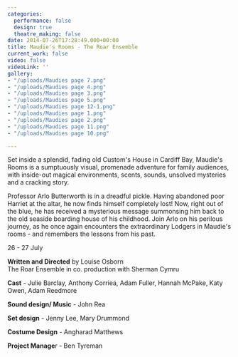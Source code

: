 ```yaml
---
categories:
  performance: false
  design: true
  theatre_making: false
date: 2014-07-26T17:28:49.000+00:00
title: Maudie's Rooms - The Roar Ensemble
current_work: false
video: false
videoLink: ''
gallery:
- "/uploads/Maudies page 7.png"
- "/uploads/Maudies page 4.png"
- "/uploads/Maudies page 3.png"
- "/uploads/Maudies page 5.png"
- "/uploads/Maudies page 12-1.png"
- "/uploads/Maudies page 1.png"
- "/uploads/Maudies page 2.png"
- "/uploads/Maudies page 11.png"
- "/uploads/Maudies page 10.png"

---
```

Set inside a splendid, fading old Custom's House in Cardiff Bay, Maudie's Rooms is a sumptuously visual, promenade adventure for family audiences, with inside-out magical environments, scents, sounds, unsolved mysteries and a cracking story.

Professor Arlo Butterworth is in a dreadful pickle. Having abandoned poor Harriet at the altar, he now finds himself completely lost! Now, right out of the blue, he has received a mysterious message summonsing him back to the old seaside boarding house of his childhood. Join Arlo on his perilous journey, as he once again encounters the extraordinary Lodgers in Maudie's rooms - and remembers the lessons from his past.

26 - 27 July 

**Written and Directed** by Louise Osborn  
The Roar Ensemble in co. production with Sherman Cymru

**Cast** - Julie Barclay, Anthony Corriea, Adam Fuller, Hannah McPake, Katy Owen, Adam Reedmore

**Sound design/ Music** - John Rea

**Set design** - Jenny Lee, Mary Drummond

**Costume Design** - Angharad Matthews

**Project Manage**r - Ben Tyreman